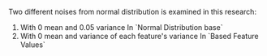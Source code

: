 Two different noises from normal distribution is examined in this research:
<ol>
<li> With 0 mean and 0.05 variance In `Normal Distribution base` </li>
<li> With 0 mean and variance of each feature's variance In `Based Feature Values` </li>
</ol>
